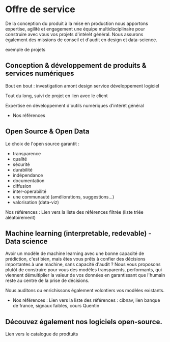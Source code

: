 <!-- 
Menu déroulant :
1) Prestation 
2) Notre catalogue de logiciels
3) Références 

Pour le manifeste :
Nous œuvrons pour que les rapports humains soient au centre de notre 
entreprise, sous la forme d'une coopérative. Nous construisons un collectif 
inclusif de professionnel‧le‧s du numérique, libre-penseurs·euses, aux profils 
et compétences multiples, et qui portent ensemble une vision, une éthique, et 
des pratiques communes. Tout le monde peut trouver sa place chez multi, et ça 
se ressent dans nos réalisations.
-->

# Offre de service
De la conception du produit à la mise en production nous apportons expertise, agilité et engagement une équipe multidisciplinaire pour construire avec vous vos projets d'intérêt général. 
Nous assurons également des missions de conseil et d'audit en design et data-science. 

exemple de projets


## Conception & développement de produits & services numériques
Bout en bout : 
investigation amont
design service
développement logiciel

Tout du long, suivi de projet en lien avec le client

Expertise en développement d'outils numériques d'intérêt général
- Nos références

## Open Source & Open Data
Le choix de l'open source garantit :
- transparence 
- qualité
- sécurité
- durabilité
- indépendance
- documentation
- diffusion
- inter-operabilité
- une communauté (améliorations, suggestions...)
- valorisation (data-viz)


Nos références :
Lien vers la liste des références filtrée
(liste triée aléatoirement)

## Machine learning (interpretable, redevable) - Data science  
Avoir un modèle de machine learning avec une bonne capacité de prédiction, 
c'est bien, mais êtes vous prêts à confier des décisions importantes à une 
machine, sans capacité d'audit ? Nous vous proposons plutôt de construire pour 
vous des modèles transparents, performants, qui viennent démultiplier la 
valeur de vos données en garantissant que l'humain reste au centre de la prise 
de décisions.  

Nous auditons ou enrichissons également volontiers vos modèles existants.

- Nos références :
Lien vers la liste des références : cibnav, lien banque de france, signaux faibles, cours Quentin


## Découvez également nos logiciels open-source.

Lien vers le catalogue de prodtuits
